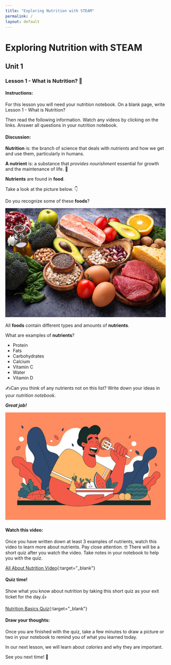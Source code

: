 ```yaml
---
title: "Exploring Nutrition with STEAM"
permalink: /
layout: default
---
```


# Exploring Nutrition with STEAM

## Unit 1

### Lesson 1 - What is Nutrition? 🍎



#### Instructions:

For this lesson you will need your nutrition notebook. On a blank page, write Lesson 1 - What is Nutrition?

Then read the following information. Watch any videos by clicking on the links. Answer all questions in your nutrition notebook.



#### Discussion:

**Nutrition** is: the branch of science that deals with *nutrients* and how we get and use them, particularly in humans. 

**A nutrient** is: a substance that *provides nourishment* essential for growth and the maintenance of life. 💪



**Nutrients** are found in **food**. 

Take a look at the picture below. 👇

Do you recognize some of these **foods**?

![Nutrients are found in healthy foods](organic-food.jpg)



All **foods** contain different types and amounts of **nutrients**.

What are examples of **nutrients**?

* Protein
* Fats
* Carbohydrates
* Calcium
* Vitamin C
* Water
* Vitamin D



✍️Can you think of any nutrients not on this list? Write down your ideas in your *nutrition notebook*. 



***Great job!*** 



![Person eating salad](eating-salad.jpg)



#### Watch this video:

Once you have written down at least 3 examples of nutrients, watch this video to learn more about nutrients. Pay close attention. 🤓 There will be a short quiz after you watch the video. Take notes in your notebook to help you with the quiz.

[All About Nutrition Video](https://www.youtube.com/watch?v=uYamwNVnCVU){:target="_blank"}



#### Quiz time!

Show what you know about nutrition by taking this short quiz as your exit ticket for the day.👍

[Nutrition Basics Quiz](https://forms.gle/ZpJNRTVdMgSgfMxm6){:target="_blank"}



#### Draw your thoughts:

Once you are finished with the quiz, take a few minutes to draw a picture or two in your notebook to remind you of what you learned today.

In our next lesson, we will learn about *calories* and why they are important. 

See you next time! 👋
